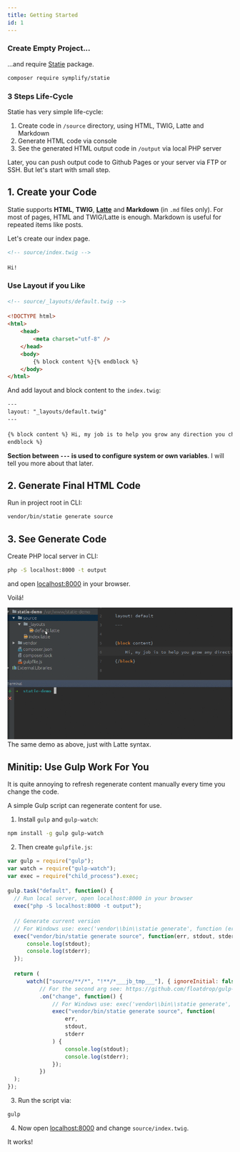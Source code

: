 ```yaml
---
title: Getting Started
id: 1
---
```


### Create Empty Project...

...and require [Statie](https://github.com/Symplify/Statie) package.

```bash
composer require symplify/statie
```

### 3 Steps Life-Cycle

Statie has very simple life-cycle:

1. Create code in `/source` directory, using HTML, TWIG, Latte and Markdown
2. Generate HTML code via console
3. See the generated HTML output code in `/output` via local PHP server

Later, you can push output code to Github Pages or your server via FTP or SSH. But let's start with small step.

## 1. Create your Code

Statie supports **HTML**, **TWIG**, **[Latte](https://github.com/nette/latte)** and **Markdown** (in `.md` files only). For most of pages, HTML and TWIG/Latte is enough. Markdown is useful for repeated items like posts.

Let's create our index page.

```html
<!-- source/index.twig -->

Hi!
```

### Use Layout if you Like

```html
<!-- source/_layouts/default.twig -->

<!DOCTYPE html>
<html>
	<head>
		<meta charset="utf-8" />
	</head>
	<body>
		{% block content %}{% endblock %}
	</body>
</html>
```

And add layout and block content to the `index.twig`:

```html
---
layout: "_layouts/default.twig"
---

{% block content %} Hi, my job is to help you grow any direction you choose! {%
endblock %}
```

**Section between `---` is used to configure system or own variables**. I will tell you more about that later.

## 2. Generate Final HTML Code

Run in project root in CLI:

```bash
vendor/bin/statie generate source
```

## 3. See Generate Code

Create PHP local server in CLI:

```bash
php -S localhost:8000 -t output
```

and open [localhost:8000](https://localhost:8000) in your browser.

Voilá!

![Statie cycle](/data/statie-cycle.gif)
The same demo as above, just with Latte syntax.

## Minitip: Use Gulp Work For You

It is quite annoying to refresh regenerate content manually every time you change the code.

A simple Gulp script can regenerate content for use.

1. Install `gulp` and `gulp-watch`:

  ```bash
  npm install -g gulp gulp-watch
  ```

2. Then create `gulpfile.js`:

  ```javascript
  var gulp = require("gulp");
  var watch = require("gulp-watch");
  var exec = require("child_process").exec;
  
  gulp.task("default", function() {
  	// Run local server, open localhost:8000 in your browser
  	exec("php -S localhost:8000 -t output");
  
  	// Generate current version
  	// For Windows use: exec('vendor\\bin\\statie generate', function (err, stdout, stderr) {
  	exec("vendor/bin/statie generate source", function(err, stdout, stderr) {
  		console.log(stdout);
  		console.log(stderr);
  	});
  
  	return (
  		watch(["source/**/*", "!**/*___jb_tmp___"], { ignoreInitial: false })
  			// For the second arg see: https://github.com/floatdrop/gulp-watch/issues/242#issuecomment-230209702
  			.on("change", function() {
  				// For Windows use: exec('vendor\\bin\\statie generate', function (err, stdout, stderr) {
  				exec("vendor/bin/statie generate source", function(
  					err,
  					stdout,
  					stderr
  				) {
  					console.log(stdout);
  					console.log(stderr);
  				});
  			})
  	);
  });
  ```

3. Run the script via:

  ```bash
  gulp
  ```

4. Now open [localhost:8000](http://localhost:8000) and change `source/index.twig`.

It works!
